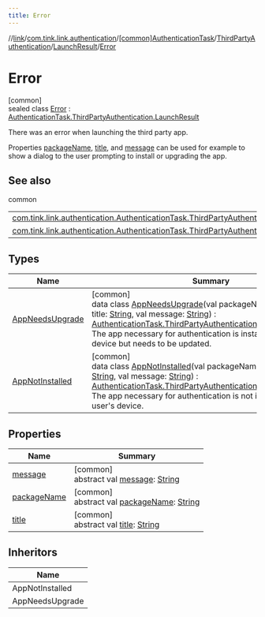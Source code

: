 ```yaml
---
title: Error
---
```

//[link](../../../../../../index.html)/[com.tink.link.authentication](../../../../index.html)/[[common]AuthenticationTask](../../../index.html)/[ThirdPartyAuthentication](../../index.html)/[LaunchResult](../index.html)/[Error](index.html)



# Error



[common]\
sealed class [Error](index.html) : [AuthenticationTask.ThirdPartyAuthentication.LaunchResult](../index.html)

There was an error when launching the third party app.



Properties [packageName](package-name.html), [title](title.html), and [message](message.html) can be used for example to show a dialog to the user prompting to install or upgrading the app.



## See also


common

| | |
|---|---|
| [com.tink.link.authentication.AuthenticationTask.ThirdPartyAuthentication.LaunchResult.Error.AppNotInstalled](-app-not-installed/index.html) |  |
| [com.tink.link.authentication.AuthenticationTask.ThirdPartyAuthentication.LaunchResult.Error.AppNeedsUpgrade](-app-needs-upgrade/index.html) |  |



## Types


| Name | Summary |
|---|---|
| [AppNeedsUpgrade](-app-needs-upgrade/index.html) | [common]<br>data class [AppNeedsUpgrade](-app-needs-upgrade/index.html)(val packageName: [String](https://kotlinlang.org/api/latest/jvm/stdlib/kotlin/-string/index.html), val title: [String](https://kotlinlang.org/api/latest/jvm/stdlib/kotlin/-string/index.html), val message: [String](https://kotlinlang.org/api/latest/jvm/stdlib/kotlin/-string/index.html)) : [AuthenticationTask.ThirdPartyAuthentication.LaunchResult.Error](index.html)<br>The app necessary for authentication is installed on the users device but needs to be updated. |
| [AppNotInstalled](-app-not-installed/index.html) | [common]<br>data class [AppNotInstalled](-app-not-installed/index.html)(val packageName: [String](https://kotlinlang.org/api/latest/jvm/stdlib/kotlin/-string/index.html), val title: [String](https://kotlinlang.org/api/latest/jvm/stdlib/kotlin/-string/index.html), val message: [String](https://kotlinlang.org/api/latest/jvm/stdlib/kotlin/-string/index.html)) : [AuthenticationTask.ThirdPartyAuthentication.LaunchResult.Error](index.html)<br>The app necessary for authentication is not installed on the user's device. |


## Properties


| Name | Summary |
|---|---|
| [message](message.html) | [common]<br>abstract val [message](message.html): [String](https://kotlinlang.org/api/latest/jvm/stdlib/kotlin/-string/index.html) |
| [packageName](package-name.html) | [common]<br>abstract val [packageName](package-name.html): [String](https://kotlinlang.org/api/latest/jvm/stdlib/kotlin/-string/index.html) |
| [title](title.html) | [common]<br>abstract val [title](title.html): [String](https://kotlinlang.org/api/latest/jvm/stdlib/kotlin/-string/index.html) |


## Inheritors


| Name |
|---|
| AppNotInstalled |
| AppNeedsUpgrade |

